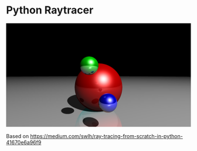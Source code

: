 # Python Raytracer

![Example](/images/07HD.png)

Based on https://medium.com/swlh/ray-tracing-from-scratch-in-python-41670e6a96f9